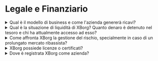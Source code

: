 # Legale e Finanziario

<details>

<summary>Qual è il modello di business e come l'azienda genererà ricavi?</summary>

I ricavi del protocollo possono essere descritti come segue:

#### Rete di Applicazioni

* Abbonamenti stagionali e account (utenti)
* Abbonamenti account (aziende)
* Vendite primarie di oggetti da collezione
* Commissioni di lancio

#### Comunità di gioco decentralizzate

* Partecipazione proprietaria alle Comunità di Gioco
* Commissioni per l'offerta iniziale del team
* Tokenizzazione delle vincite dei giocatori
* Commissioni API per le credenziali
* Commissioni PGC
* Commissioni del sequencer
* Gestione degli asset di GameFi DAO
* Investimenti diretti in giochi Web3
* Sponsorizzazione di squadre di eSport
* Sponsorizzazione di tornei.

</details>

<details>

<summary>Qual è la situazione di liquidità di XBorg? Quanto denaro è detenuto nel tesoro e chi ha attualmente accesso ad esso?</summary>

Escludendo il round di finanziamento in corso, XBorg attualmente detiene $800.000 nel suo tesoro. Considerando il nostro tasso di consumo mensile lordo di $40.000, ciò equivale a una durata di circa 20 mesi, anche se durante questo periodo non si generano ulteriori profitti. Per quanto riguarda la gestione del tesoro, i fondi sono conservati in modo sicuro in diversi portafogli multi-firma di Gnosis. L'accesso a questi fondi è strettamente controllato e attualmente gestito da Louis (CEO di XBorg), il tesoriere di SwissBorg, insieme a un altro dirigente di SwissBorg.

</details>

<details>

<summary>Come affronta XBorg la gestione del rischio, specialmente in caso di un prolungato mercato ribassista?</summary>

La gestione del rischio è un aspetto critico delle nostre operazioni presso XBorg. Adottiamo un modello operativo snello che ci consente di mantenere un tasso di consumo mensile relativamente basso di $40.000, che copre la retribuzione per il nostro team di 12 membri a tempo pieno. Mantenendo una retribuzione media di circa $3,3k al mese per dipendente, ci assicuriamo di attrarre e trattenere talenti di alta qualità mantenendo le nostre spese gestibili.

Nel caso di un prolungato mercato ribassista, la nostra attuale strategia finanziaria ci fornisce una durata sufficiente per continuare ad eseguire la nostra roadmap senza la necessità immediata di fondi aggiuntivi.

</details>

<details>

<summary>XBorg possiede licenze o certificati?</summary>

Attualmente, XBorg non possiede licenze o certificati specifici. Tuttavia, abbiamo avviato il processo di richiesta di una licenza VARA.

</details>

<details>

<summary>Dove è registrata XBorg come azienda?</summary>

XBorg è ufficialmente registrata come XBorg DMCC a Dubai, all'interno del Dubai Multi Commodities Centre (DMCC).

</details>